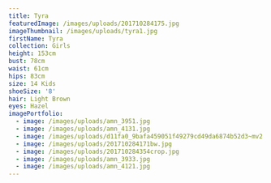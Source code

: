 ```yaml
---
title: Tyra
featuredImage: /images/uploads/201710284175.jpg
imageThumbnail: /images/uploads/tyra1.jpg
firstName: Tyra
collection: Girls
height: 153cm
bust: 78cm
waist: 61cm
hips: 83cm
size: 14 Kids
shoeSize: '8'
hair: Light Brown
eyes: Hazel
imagePortfolio:
  - image: /images/uploads/amn_3951.jpg
  - image: /images/uploads/amn_4131.jpg
  - image: /images/uploads/d11fa0_9bafa459051f49279cd49da6874b52d3~mv2.jpg
  - image: /images/uploads/201710284171bw.jpg
  - image: /images/uploads/201710284354crop.jpg
  - image: /images/uploads/amn_3933.jpg
  - image: /images/uploads/amn_4121.jpg
---
```


